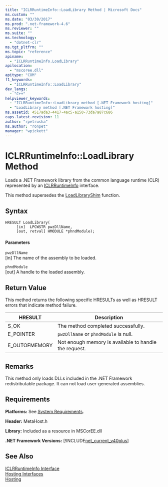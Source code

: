 ```yaml
---
title: "ICLRRuntimeInfo::LoadLibrary Method | Microsoft Docs"
ms.custom: ""
ms.date: "03/30/2017"
ms.prod: ".net-framework-4.6"
ms.reviewer: ""
ms.suite: ""
ms.technology: 
  - "dotnet-clr"
ms.tgt_pltfrm: ""
ms.topic: "reference"
apiname: 
  - "ICLRRuntimeInfo.LoadLibrary"
apilocation: 
  - "mscoree.dll"
apitype: "COM"
f1_keywords: 
  - "ICLRRuntimeInfo::LoadLibrary"
dev_langs: 
  - "C++"
helpviewer_keywords: 
  - "ICLRRuntimeInfo::LoadLibrary method [.NET Framework hosting]"
  - "LoadLibrary method [.NET Framework hosting]"
ms.assetid: 4517ada3-4417-4ac5-a150-73da7a87c686
caps.latest.revision: 11
author: "rpetrusha"
ms.author: "ronpet"
manager: "wpickett"
---
```

# ICLRRuntimeInfo::LoadLibrary Method
Loads a .NET Framework library from the common language runtime (CLR) represented by an [ICLRRuntimeInfo](../../../../docs/framework/unmanaged-api/hosting/iclrruntimeinfo-interface.md) interface.  
  
 This method supersedes the [LoadLibraryShim](../../../../docs/framework/unmanaged-api/hosting/loadlibraryshim-function.md) function.  
  
## Syntax  
  
```  
HRESULT LoadLibrary(  
     [in]  LPCWSTR pwzDllName,  
     [out, retval] HMODULE *phndModule);  
```  
  
#### Parameters  
 `pwzDllName`  
 [in] The name of the assembly to be loaded.  
  
 `phndModule`  
 [out] A handle to the loaded assembly.  
  
## Return Value  
 This method returns the following specific HRESULTs as well as HRESULT errors that indicate method failure.  
  
|HRESULT|Description|  
|-------------|-----------------|  
|S_OK|The method completed successfully.|  
|E_POINTER|`pwzDllName` or `phndModule` is null.|  
|E_OUTOFMEMORY|Not enough memory is available to handle the request.|  
  
## Remarks  
 This method only loads DLLs included in the .NET Framework redistributable package. It can not load user-generated assemblies.  
  
## Requirements  
 **Platforms:** See [System Requirements](../../../../docs/framework/getting-started/system-requirements.md).  
  
 **Header:** MetaHost.h  
  
 **Library:** Included as a resource in MSCorEE.dll  
  
 **.NET Framework Versions:** [!INCLUDE[net_current_v40plus](../../../../includes/net-current-v40plus-md.md)]  
  
## See Also  
 [ICLRRuntimeInfo Interface](../../../../docs/framework/unmanaged-api/hosting/iclrruntimeinfo-interface.md)   
 [Hosting Interfaces](../../../../docs/framework/unmanaged-api/hosting/hosting-interfaces.md)   
 [Hosting](../../../../docs/framework/unmanaged-api/hosting/hosting-unmanaged-api-reference.md)